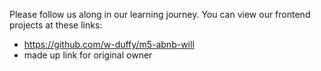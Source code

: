 Please follow us along in our learning journey.  You can view our frontend projects at these links:
- https://github.com/w-duffy/m5-abnb-will
- made up link for original owner
